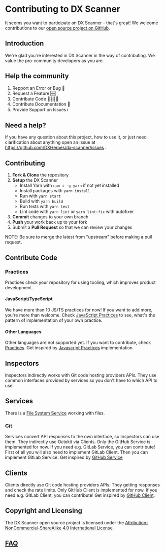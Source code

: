 # Contributing to DX Scanner

It seems you want to participate on DX Scanner - that's great! We welcome contributions to our [open source project on GitHub](http://github.com/DXHeroes/dx-scanner).

## Introduction
We're glad you're interested in DX Scanner in the way of contributing. We value the pro-community developers as you are.

## Help the community
1) Repport an Error or Bug 🐛
2) Request a Feature 🆕
3) Contribute Code 👨‍💻👩‍💻
4) Contribute Documentation 📝
5) Provide Support on Issues ℹ️

## Need a help?

If you have any question about this project, how to use it, or just need clarification about anything open an Issue at https://github.com/DXHeroes/dx-scanner/issues .

## Contributing

1. **Fork & Clone** the repository
2. **Setup** the DX Scanner
    - Install Yarn with `npm i -g yarn` if not yet installed
    - Install packages with `yarn install`
    - Run with `yarn start`
    - Build with `yarn build`
    - Run tests with `yarn test`
    - Lint code with `yarn lint` or `yarn lint:fix` with autofixer
3.  **Commit** changes to your own branch
4.  **Push** your work back up to your fork
5.  Submit a **Pull Request** so that we can review your changes

NOTE: Be sure to merge the latest from "upstream" before making a pull request.

## Contribute Code
### Practices
Practices check your repository for using tooling, which improves product development.

#### JavaScript/TypeScript
We have more than 10 JS/TS practices for now! If you want to add more, you're more than welcome. Check [JavaScript Practices](https://github.com/DXHeroes/dx-scanner/tree/master/src/practices/JavaScript) to see, what's the pattern of implementation of your own practice.

#### Other Languages
Other languages are not supported yet. If you want to contribute, check [Practices](https://github.com/DXHeroes/dx-scanner/tree/master/src/practices). Get inspired by [Javascript Practices](https://github.com/DXHeroes/dx-scanner/tree/master/src/practices/JavaScript) implementation.

## Inspectors
Inspectors indirectly works with Git code hosting providers APIs. They use common interfaces provided by services so you don't have to which API to use.

## Services
There is a [File System Service](https://github.com/DXHeroes/dx-scanner/tree/master/src/services) working with files.

### Git
Services convert API responses to the own interface, so Inspectors can use them. They indirectly use Octokit via Clients. Only the GitHub Service is implemented for now. If you need e.g. GitLab Service, you can contribute! First of all you will also need to implement GitLab Client. Then you can implement GitLab Service. Get inspired by [GitHub Service](https://github.com/DXHeroes/dx-scanner/blob/master/src/services/git/GitHubService.ts)

## Clients
Clients directly use Git code hosting providers APIs. They getting responses and check the rate limits.
Only GitHub Client is implemented for now. If you need e.g. GitLab Client, you can contribute! Get inspired by [GitHub Client](https://github.com/DXHeroes/dx-scanner/tree/master/src/services/git).

## Copyright and Licensing

The DX Scanner open source project is licensed under the [Attribution-NonCommercial-ShareAlike 4.0 International License](https://creativecommons.org/licenses/by-nc-sa/4.0/).

## [FAQ](https://github.com/DXHeroes/dx-scanner/issues?q=label%3Afaq+sort%3Aupdated-desc+is%3Aclosed)
